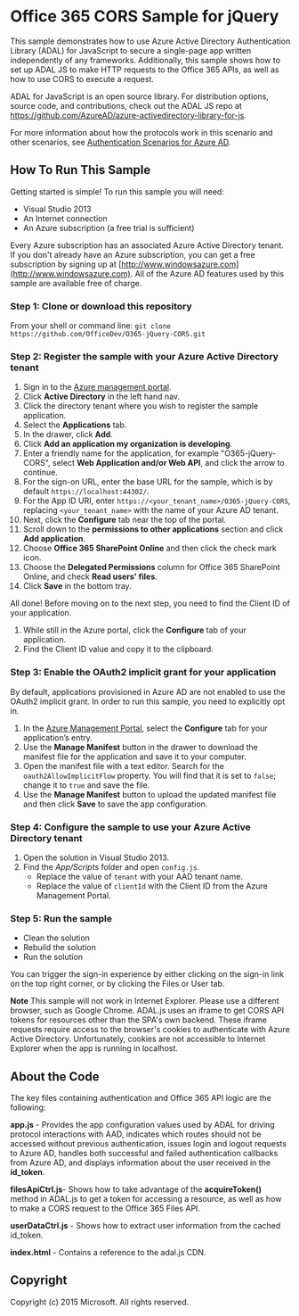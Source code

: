 Office 365 CORS Sample for jQuery
====================
This sample demonstrates how to use Azure Active Directory Authentication Library (ADAL) for JavaScript to secure a single-page app written independently of any frameworks. Additionally, this sample shows how to set up ADAL JS to make HTTP requests to the Office 365 APIs, as well as how to use CORS to execute a request. 

ADAL for JavaScript is an open source library.  For distribution options, source code, and contributions, check out the ADAL JS repo at https://github.com/AzureAD/azure-activedirectory-library-for-js.

For more information about how the protocols work in this scenario and other scenarios, see [Authentication Scenarios for Azure AD](http://go.microsoft.com/fwlink/?LinkId=394414).

## How To Run This Sample

Getting started is simple!  To run this sample you will need:
- Visual Studio 2013
- An Internet connection
- An Azure subscription (a free trial is sufficient)

Every Azure subscription has an associated Azure Active Directory tenant.  If you don't already have an Azure subscription, you can get a free subscription by signing up at [http://www.windowsazure.com](http://www.windowsazure.com).  All of the Azure AD features used by this sample are available free of charge.

### Step 1:  Clone or download this repository 

From your shell or command line:
`git clone https://github.com/OfficeDev/O365-jQuery-CORS.git`

### Step 2:  Register the sample with your Azure Active Directory tenant

1. Sign in to the [Azure management portal](https://manage.windowsazure.com).
2. Click **Active Directory** in the left hand nav.
3. Click the directory tenant where you wish to register the sample application.
4. Select the **Applications** tab.
5. In the drawer, click **Add**.
6. Click **Add an application my organization is developing**.
7. Enter a friendly name for the application, for example "O365-jQuery-CORS", select **Web Application and/or Web API**, and click the arrow to continue.
8. For the sign-on URL, enter the base URL for the sample, which is by default `https://localhost:44302/`.
9. For the App ID URI, enter `https://<your_tenant_name>/O365-jQuery-CORS`, replacing `<your_tenant_name>` with the name of your Azure AD tenant.
10. Next, click the **Configure** tab near the top of the portal. 
11. Scroll down to the **permissions to other applications** section and click **Add application**.
12. Choose **Office 365 SharePoint Online** and then click the check mark icon.
13. Choose the **Delegated Permissions** column for Office 365 SharePoint Online, and check **Read users' files**.
14. Click **Save** in the bottom tray.


All done!  Before moving on to the next step, you need to find the Client ID of your application.

1. While still in the Azure portal, click the **Configure** tab of your application.
2. Find the Client ID value and copy it to the clipboard.


### Step 3:  Enable the OAuth2 implicit grant for your application

By default, applications provisioned in Azure AD are not enabled to use the OAuth2 implicit grant. In order to run this sample, you need to explicitly opt in.

1. In the [Azure Management Portal](https://manage.windowsazure.com), select the **Configure** tab for your application’s entry.
2. Use the **Manage Manifest** button in the drawer to download the manifest file for the application and save it to your computer.
3. Open the manifest file with a text editor. Search for the `oauth2AllowImplicitFlow` property. You will find that it is set to `false`; change it to `true` and save the file.
4. Use the **Manage Manifest** button to upload the updated manifest file and then click **Save** to save the app configuration. 

### Step 4:  Configure the sample to use your Azure Active Directory tenant

1. Open the solution in Visual Studio 2013.
2. Find the *App/Scripts* folder and open `config.js`. 
    * Replace the value of `tenant` with your AAD tenant name.
    * Replace the value of `clientId` with the Client ID from the Azure Management Portal.

### Step 5:  Run the sample

* Clean the solution 
* Rebuild the solution
* Run the solution 

You can trigger the sign-in experience by either clicking on the sign-in link on the top right corner, or by clicking the Files or User tab.

**Note** This sample will not work in Internet Explorer. Please use a different browser, such as Google Chrome. ADAL.js uses an iframe to get CORS API tokens for resources other than the SPA's own backend. These iframe requests require access to the browser's cookies to authenticate with Azure Active Directory. Unfortunately, cookies are not accessible to Internet Explorer when the app is running in localhost.

## About the Code

The key files containing authentication and Office 365 API logic are the following:

**app.js** - Provides the app configuration values used by ADAL for driving protocol interactions with AAD, indicates which routes should not be accessed without previous authentication, issues login and logout requests to Azure AD, handles both successful and failed authentication callbacks from Azure AD, and displays information about the user received in the **id_token**.

**filesApiCtrl.js**- Shows how to take advantage of the **acquireToken()** method in ADAL.js to get a token for accessing a resource, as well as how to make a CORS request to the Office 365 Files API. 

**userDataCtrl.js** - Shows how to extract user information from the cached id_token.

**index.html** - Contains a reference to the adal.js CDN.
   
## Copyright
Copyright (c) 2015 Microsoft. All rights reserved.


